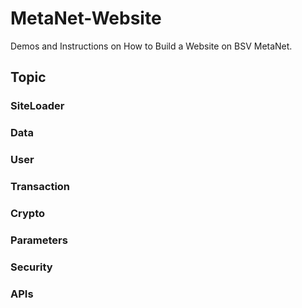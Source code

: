 # MetaNet-Website
Demos and Instructions on How to Build a Website on BSV MetaNet.

## Topic

### SiteLoader

### Data

### User

### Transaction

### Crypto

### Parameters

### Security

### APIs